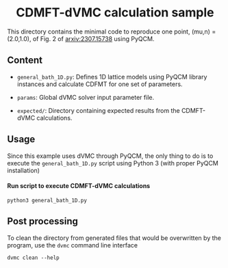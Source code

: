 <div align="center">

# CDMFT-dVMC calculation sample

</div>

This directory contains the minimal code to reproduce one point, 
(mu,n) = (2.0,1.0), of Fig. 2 of [arxiv:2307.15738](https://arxiv.org/abs/2307.15738) 
using PyQCM.

## Content

- `general_bath_1D.py`: Defines 1D lattice models using PyQCM library instances and calculate CDFMT for one set of parameters.

- `params`: Global dVMC solver input parameter file.

- `expected/`: Directory containing expected results from the CDMFT-dVMC calculations.

## Usage

Since this example uses dVMC through PyQCM, the only thing to do is to execute
the `general_bath_1D.py` script using Python 3 (with proper PyQCM installation)

#### Run script to execute CDMFT-dVMC calculations

```shell
python3 general_bath_1D.py
```

## Post processing

To clean the directory from generated files that would be overwritten by the program,
use the `dvmc` command line interface

```shell
dvmc clean --help
```
